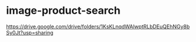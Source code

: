 # image-product-search
https://drive.google.com/drive/folders/1KsKLnqdWAlwptRLbDEuQEhNGy8bSy0Jt?usp=sharing
